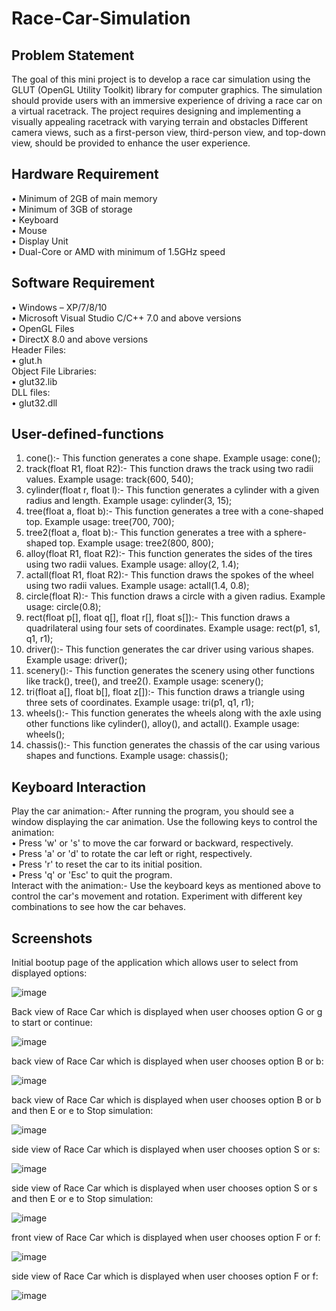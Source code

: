 # Race-Car-Simulation

## Problem Statement
The goal of this mini project is to develop a race car simulation using the GLUT (OpenGL Utility Toolkit) library for computer graphics. The simulation should provide users with an immersive experience of driving a race car on a virtual racetrack. The project requires designing and implementing a visually appealing racetrack with varying terrain and obstacles Different camera views, such as a first-person view, third-person view, and top-down view, should be provided to enhance the user experience. <br>

## Hardware Requirement 
•	Minimum of 2GB of main memory<br>
•	Minimum of 3GB of storage<br>
•	Keyboard<br>
•	Mouse<br>
•	Display Unit<br>
•	Dual-Core or AMD with minimum of 1.5GHz speed	<br>

## Software Requirement
•	Windows – XP/7/8/10<br>
•	Microsoft Visual Studio C/C++ 7.0 and above versions<br>
•	OpenGL Files<br>
•	DirectX 8.0 and above versions<br>
Header Files:<br>
•	glut.h<br>
Object File Libraries:<br>
•	glut32.lib<br>
DLL files:<br>
•	glut32.dll <br>

## User-defined-functions
1.	cone():- This function generates a cone shape. Example usage: cone();<br>
2.	track(float R1, float R2):- This function draws the track using two radii values. Example usage: track(600, 540);<br>
3.	cylinder(float r, float l):- This function generates a cylinder with a given radius and length. Example usage: cylinder(3, 15);<br>
4.	tree(float a, float b):- This function generates a tree with a cone-shaped top. Example usage: tree(700, 700);<br>
5.	tree2(float a, float b):- This function generates a tree with a sphere-shaped top. Example usage: tree2(800, 800);<br>
6.	alloy(float R1, float R2):- This function generates the sides of the tires using two radii values. Example usage: alloy(2, 1.4);<br>
7.	actall(float R1, float R2):- This function draws the spokes of the wheel using two radii values. Example usage: actall(1.4, 0.8);<br>
8.	circle(float R):- This function draws a circle with a given radius. Example usage: circle(0.8);<br>
9.	rect(float p[], float q[], float r[], float s[]):- This function draws a quadrilateral using four sets of coordinates. Example usage: rect(p1, s1, q1, r1);<br>
10.	driver():- This function generates the car driver using various shapes. Example usage: driver();<br>
11.	scenery():- This function generates the scenery using other functions like track(), tree(), and tree2(). Example usage: scenery();<br>
12.	tri(float a[], float b[], float z[]):- This function draws a triangle using three sets of coordinates. Example usage: tri(p1, q1, r1);<br>
13.	wheels():- This function generates the wheels along with the axle using other functions like cylinder(), alloy(), and actall(). Example usage: wheels();<br>
14.	chassis():- This function generates the chassis of the car using various shapes and functions. Example usage: chassis();<br>

## Keyboard Interaction
Play the car animation:- After running the program, you should see a window displaying the car animation. Use the following keys to control the animation:<br>
•	Press 'w' or 's' to move the car forward or backward, respectively.<br>
•	Press 'a' or 'd' to rotate the car left or right, respectively.<br>
•	Press 'r' to reset the car to its initial position.<br>
•	Press 'q' or 'Esc' to quit the program.<br>
Interact with the animation:- Use the keyboard keys as mentioned above to control the car's movement and rotation. Experiment with different key combinations to see how the car behaves.<br>

## Screenshots
Initial bootup page of the application which allows user to select from displayed options:<br>

![image](https://github.com/alfiyasama/Race-Car-Simulation/assets/121941528/0c38c16f-4753-4a6b-951a-dfc773e28767)

Back view of Race Car which is displayed when user chooses option G or g to start or continue:<br>

![image](https://github.com/alfiyasama/Race-Car-Simulation/assets/121941528/cf276196-304c-4950-8859-771658935ff4)

back view of Race Car which is displayed when user chooses option B or b:<br>

![image](https://github.com/alfiyasama/Race-Car-Simulation/assets/121941528/17848371-c404-44e8-b27c-26c74f7981df)

back view of Race Car which is displayed when user chooses option B or b and then E or e to Stop simulation:<br>

![image](https://github.com/alfiyasama/Race-Car-Simulation/assets/121941528/7e137a90-885f-4004-87a8-eb476b2abc76)

side view of Race Car which is displayed when user chooses option S or s:<br>

![image](https://github.com/alfiyasama/Race-Car-Simulation/assets/121941528/f6b17065-4709-4c8d-8155-b2b655e7d839)

side view of Race Car which is displayed when user chooses option S or s and then E or e to Stop simulation:<br>

![image](https://github.com/alfiyasama/Race-Car-Simulation/assets/121941528/524f2331-fd4d-4053-b3ba-be1312676de7)

front view of Race Car which is displayed when user chooses option F or f:<br>

![image](https://github.com/alfiyasama/Race-Car-Simulation/assets/121941528/fcb62fbb-7582-493c-a6bd-312637d9c6c2)

side view of Race Car which is displayed when user chooses option F or f:<br>

![image](https://github.com/alfiyasama/Race-Car-Simulation/assets/121941528/a1970100-3889-4cbb-84e4-d3a4e8ef036a)
